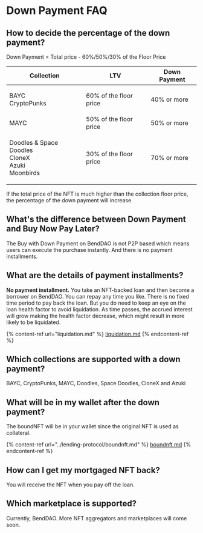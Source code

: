 # Down Payment FAQ

## How to decide the percentage of the down payment?&#x20;

Down Payment = Total price - 60%/50%/30% of the Floor Price

| Collection                                                          | LTV                     | Down Payment |
| ------------------------------------------------------------------- | ----------------------- | ------------ |
| <p>BAYC<br>CryptoPunks</p>                                          | 60% of the floor price  | 40% or more  |
| MAYC                                                                | 50% of the floor price  | 50% or more  |
| <p>Doodles &#x26; Space Doodles<br>CloneX<br>Azuki<br>Moonbirds</p> | 30% of the floor price  | 70% or more  |

If the total price of the NFT is much higher than the collection floor price, the percentage of the down payment will increase.

## What's the difference between Down Payment and Buy Now Pay Later?

The Buy with Down Payment on BendDAO is not P2P based which means users can execute the purchase instantly. And there is no payment installments.

## What are the details of **payment installments?**

**No payment installment.** You take an NFT-backed loan and then become a borrower on BendDAO. You can repay any time you like. There is no fixed time period to pay back the loan. But you do need to keep an eye on the loan health factor to avoid liquidation. As time passes, the accrued interest will grow making the health factor decrease, which might result in more likely to be liquidated.

{% content-ref url="liquidation.md" %}
[liquidation.md](liquidation.md)
{% endcontent-ref %}

## Which collections are supported with a down payment?

BAYC, CryptoPunks, MAYC, Doodles, Space Doodles, CloneX and Azuki

## What will be in my wallet after the down payment?

The boundNFT will be in your wallet since the original NFT is used as collateral.

{% content-ref url="../lending-protocol/boundnft.md" %}
[boundnft.md](../lending-protocol/boundnft.md)
{% endcontent-ref %}

## How can I get my mortgaged NFT back?

You will receive the NFT when you pay off the loan.&#x20;

## Which marketplace is supported?

Currently, BendDAO. More NFT aggregators and marketplaces will come soon. &#x20;
